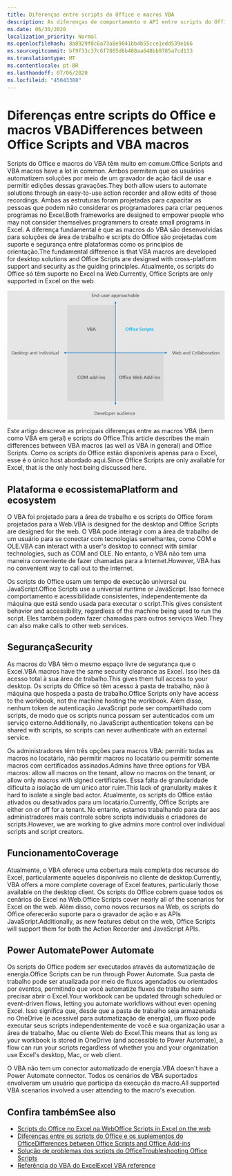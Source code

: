 ```yaml
---
title: Diferenças entre scripts do Office e macros VBA
description: As diferenças de comportamento e API entre scripts do Office e macros VBA do Excel.
ms.date: 06/30/2020
localization_priority: Normal
ms.openlocfilehash: 8a8929f0c6a73a8e9041bb4b55cce1edd539e166
ms.sourcegitcommit: bf9f33c37c6f7805d6b408aa648bb9785a7cd133
ms.translationtype: MT
ms.contentlocale: pt-BR
ms.lasthandoff: 07/06/2020
ms.locfileid: "45043388"
---
```

# <a name="differences-between-office-scripts-and-vba-macros"></a><span data-ttu-id="820a9-103">Diferenças entre scripts do Office e macros VBA</span><span class="sxs-lookup"><span data-stu-id="820a9-103">Differences between Office Scripts and VBA macros</span></span>

<span data-ttu-id="820a9-104">Scripts do Office e macros do VBA têm muito em comum.</span><span class="sxs-lookup"><span data-stu-id="820a9-104">Office Scripts and VBA macros have a lot in common.</span></span> <span data-ttu-id="820a9-105">Ambos permitem que os usuários automatizem soluções por meio de um gravador de ação fácil de usar e permitir edições dessas gravações.</span><span class="sxs-lookup"><span data-stu-id="820a9-105">They both allow users to automate solutions through an easy-to-use action recorder and allow edits of those recordings.</span></span> <span data-ttu-id="820a9-106">Ambas as estruturas foram projetadas para capacitar as pessoas que podem não considerar os programadores para criar pequenos programas no Excel.</span><span class="sxs-lookup"><span data-stu-id="820a9-106">Both frameworks are designed to empower people who may not consider themselves programmers to create small programs in Excel.</span></span>
<span data-ttu-id="820a9-107">A diferença fundamental é que as macros do VBA são desenvolvidas para soluções de área de trabalho e scripts do Office são projetadas com suporte e segurança entre plataformas como os princípios de orientação.</span><span class="sxs-lookup"><span data-stu-id="820a9-107">The fundamental difference is that VBA macros are developed for desktop solutions and Office Scripts are designed with cross-platform support and security as the guiding principles.</span></span> <span data-ttu-id="820a9-108">Atualmente, os scripts do Office só têm suporte no Excel na Web.</span><span class="sxs-lookup"><span data-stu-id="820a9-108">Currently, Office Scripts are only supported in Excel on the web.</span></span>

![Um diagrama de quatro quadrantes mostrando as áreas de foco para diferentes soluções de extensibilidade do Office.](../images/office-programmability-diagram.png)

<span data-ttu-id="820a9-111">Este artigo descreve as principais diferenças entre as macros VBA (bem como VBA em geral) e scripts do Office.</span><span class="sxs-lookup"><span data-stu-id="820a9-111">This article describes the main differences between VBA macros (as well as VBA in general) and Office Scripts.</span></span> <span data-ttu-id="820a9-112">Como os scripts do Office estão disponíveis apenas para o Excel, esse é o único host abordado aqui.</span><span class="sxs-lookup"><span data-stu-id="820a9-112">Since Office Scripts are only available for Excel, that is the only host being discussed here.</span></span>

## <a name="platform-and-ecosystem"></a><span data-ttu-id="820a9-113">Plataforma e ecossistema</span><span class="sxs-lookup"><span data-stu-id="820a9-113">Platform and ecosystem</span></span>

<span data-ttu-id="820a9-114">O VBA foi projetado para a área de trabalho e os scripts do Office foram projetados para a Web.</span><span class="sxs-lookup"><span data-stu-id="820a9-114">VBA is designed for the desktop and Office Scripts are designed for the web.</span></span> <span data-ttu-id="820a9-115">O VBA pode interagir com a área de trabalho de um usuário para se conectar com tecnologias semelhantes, como COM e OLE.</span><span class="sxs-lookup"><span data-stu-id="820a9-115">VBA can interact with a user's desktop to connect with similar technologies, such as COM and OLE.</span></span> <span data-ttu-id="820a9-116">No entanto, o VBA não tem uma maneira conveniente de fazer chamadas para a Internet.</span><span class="sxs-lookup"><span data-stu-id="820a9-116">However, VBA has no convenient way to call out to the internet.</span></span>

<span data-ttu-id="820a9-117">Os scripts do Office usam um tempo de execução universal ou JavaScript.</span><span class="sxs-lookup"><span data-stu-id="820a9-117">Office Scripts use a universal runtime or JavaScript.</span></span> <span data-ttu-id="820a9-118">Isso fornece comportamento e acessibilidade consistentes, independentemente da máquina que está sendo usada para executar o script.</span><span class="sxs-lookup"><span data-stu-id="820a9-118">This gives consistent behavior and accessibility, regardless of the machine being used to run the script.</span></span> <span data-ttu-id="820a9-119">Eles também podem fazer chamadas para outros serviços Web.</span><span class="sxs-lookup"><span data-stu-id="820a9-119">They can also make calls to other web services.</span></span>

## <a name="security"></a><span data-ttu-id="820a9-120">Segurança</span><span class="sxs-lookup"><span data-stu-id="820a9-120">Security</span></span>

<span data-ttu-id="820a9-121">As macros do VBA têm o mesmo espaço livre de segurança que o Excel.</span><span class="sxs-lookup"><span data-stu-id="820a9-121">VBA macros have the same security clearance as Excel.</span></span> <span data-ttu-id="820a9-122">Isso lhes dá acesso total à sua área de trabalho.</span><span class="sxs-lookup"><span data-stu-id="820a9-122">This gives them full access to your desktop.</span></span> <span data-ttu-id="820a9-123">Os scripts do Office só têm acesso à pasta de trabalho, não à máquina que hospeda a pasta de trabalho.</span><span class="sxs-lookup"><span data-stu-id="820a9-123">Office Scripts only have access to the workbook, not the machine hosting the workbook.</span></span> <span data-ttu-id="820a9-124">Além disso, nenhum token de autenticação JavaScript pode ser compartilhado com scripts, de modo que os scripts nunca possam ser autenticados com um serviço externo.</span><span class="sxs-lookup"><span data-stu-id="820a9-124">Additionally, no JavaScript authentication tokens can be shared with scripts, so scripts can never authenticate with an external service.</span></span>

<span data-ttu-id="820a9-125">Os administradores têm três opções para macros VBA: permitir todas as macros no locatário, não permitir macros no locatário ou permitir somente macros com certificados assinados.</span><span class="sxs-lookup"><span data-stu-id="820a9-125">Admins have three options for VBA macros: allow all macros on the tenant, allow no macros on the tenant, or allow only macros with signed certificates.</span></span> <span data-ttu-id="820a9-126">Essa falta de granularidade dificulta a isolação de um único ator ruim.</span><span class="sxs-lookup"><span data-stu-id="820a9-126">This lack of granularity makes it hard to isolate a single bad actor.</span></span> <span data-ttu-id="820a9-127">Atualmente, os scripts do Office estão ativados ou desativados para um locatário.</span><span class="sxs-lookup"><span data-stu-id="820a9-127">Currently, Office Scripts are either on or off for a tenant.</span></span> <span data-ttu-id="820a9-128">No entanto, estamos trabalhando para dar aos administradores mais controle sobre scripts individuais e criadores de scripts.</span><span class="sxs-lookup"><span data-stu-id="820a9-128">However, we are working to give admins more control over individual scripts and script creators.</span></span>

## <a name="coverage"></a><span data-ttu-id="820a9-129">Funcionamento</span><span class="sxs-lookup"><span data-stu-id="820a9-129">Coverage</span></span>

<span data-ttu-id="820a9-130">Atualmente, o VBA oferece uma cobertura mais completa dos recursos do Excel, particularmente aqueles disponíveis no cliente de desktop.</span><span class="sxs-lookup"><span data-stu-id="820a9-130">Currently, VBA offers a more complete coverage of Excel features, particularly those available on the desktop client.</span></span> <span data-ttu-id="820a9-131">Os scripts do Office cobrem quase todos os cenários do Excel na Web.</span><span class="sxs-lookup"><span data-stu-id="820a9-131">Office Scripts cover nearly all of the scenarios for Excel on the web.</span></span> <span data-ttu-id="820a9-132">Além disso, como novos recursos na Web, os scripts do Office oferecerão suporte para o gravador de ação e as APIs JavaScript.</span><span class="sxs-lookup"><span data-stu-id="820a9-132">Additionally, as new features debut on the web, Office Scripts will support them for both the Action Recorder and JavaScript APIs.</span></span>

## <a name="power-automate"></a><span data-ttu-id="820a9-133">Power Automate</span><span class="sxs-lookup"><span data-stu-id="820a9-133">Power Automate</span></span>

<span data-ttu-id="820a9-134">Os scripts do Office podem ser executados através da automatização de energia.</span><span class="sxs-lookup"><span data-stu-id="820a9-134">Office Scripts can be run through Power Automate.</span></span> <span data-ttu-id="820a9-135">Sua pasta de trabalho pode ser atualizada por meio de fluxos agendados ou orientados por eventos, permitindo que você automatize fluxos de trabalho sem precisar abrir o Excel.</span><span class="sxs-lookup"><span data-stu-id="820a9-135">Your workbook can be updated through scheduled or event-driven flows, letting you automate workflows without even opening Excel.</span></span> <span data-ttu-id="820a9-136">Isso significa que, desde que a pasta de trabalho seja armazenada no OneDrive (e acessível para automatização de energia), um fluxo pode executar seus scripts independentemente de você e sua organização usar a área de trabalho, Mac ou cliente Web do Excel.</span><span class="sxs-lookup"><span data-stu-id="820a9-136">This means that as long as your workbook is stored in OneDrive (and accessible to Power Automate), a flow can run your scripts regardless of whether you and your organization use Excel's desktop, Mac, or web client.</span></span>

<span data-ttu-id="820a9-137">O VBA não tem um conector automatizado de energia.</span><span class="sxs-lookup"><span data-stu-id="820a9-137">VBA doesn't have a Power Automate connector.</span></span> <span data-ttu-id="820a9-138">Todos os cenários de VBA suportados envolveram um usuário que participa da execução da macro.</span><span class="sxs-lookup"><span data-stu-id="820a9-138">All supported VBA scenarios involved a user attending to the macro's execution.</span></span>

## <a name="see-also"></a><span data-ttu-id="820a9-139">Confira também</span><span class="sxs-lookup"><span data-stu-id="820a9-139">See also</span></span>

- [<span data-ttu-id="820a9-140">Scripts do Office no Excel na Web</span><span class="sxs-lookup"><span data-stu-id="820a9-140">Office Scripts in Excel on the web</span></span>](../overview/excel.md)
- [<span data-ttu-id="820a9-141">Diferenças entre os scripts do Office e os suplementos do Office</span><span class="sxs-lookup"><span data-stu-id="820a9-141">Differences between Office Scripts and Office Add-ins</span></span>](add-ins-differences.md)
- [<span data-ttu-id="820a9-142">Solução de problemas dos scripts do Office</span><span class="sxs-lookup"><span data-stu-id="820a9-142">Troubleshooting Office Scripts</span></span>](../testing/troubleshooting.md)
- [<span data-ttu-id="820a9-143">Referência do VBA do Excel</span><span class="sxs-lookup"><span data-stu-id="820a9-143">Excel VBA reference</span></span>](/office/vba/api/overview/excel)
